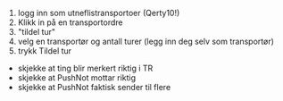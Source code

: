 
1. logg inn som utneflistransportoer (Qerty10!)
2. Klikk in på en transportordre
3. "tildel tur"
4. velg en transportør og antall turer (legg inn deg selv som transportør)
5. trykk Tildel tur



- skjekke at ting blir merkert riktig i TR
- skjekke at PushNot mottar riktig
- skjekke at PushNot faktisk sender til flere
